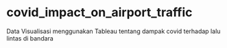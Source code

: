 # covid_impact_on_airport_traffic
Data Visualisasi menggunakan Tableau tentang dampak covid terhadap lalu lintas di bandara
